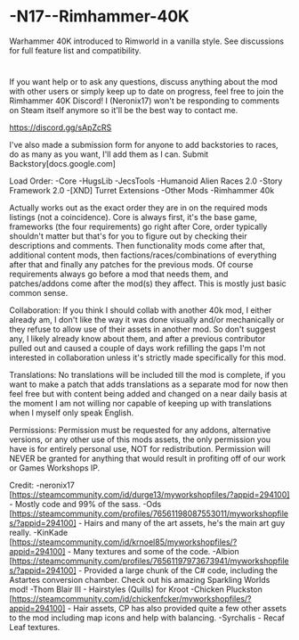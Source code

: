 # -N17--Rimhammer-40K
Warhammer 40K introduced to Rimworld in a vanilla style. See discussions for full feature list and compatibility.
#
If you want help or to ask any questions, discuss anything about the mod with other users or simply keep up to date on progress, feel free to join the Rimhammer 40K Discord! I (Neronix17) won't be responding to comments on Steam itself anymore so it'll be the best way to contact me.

https://discord.gg/sApZcRS

I've also made a submission form for anyone to add backstories to races, do as many as you want, I'll add them as I can. Submit Backstory[docs.google.com]

Load Order:
-Core 
-HugsLib
-JecsTools
-Humanoid Alien Races 2.0 
-Story Framework 2.0
-[XND] Turret Extensions
-Other Mods
-Rimhammer 40k

Actually works out as the exact order they are in on the required mods listings (not a coincidence).
Core is always first, it's the base game, frameworks (the four requirements) go right after Core, order typically shouldn't matter but that's for you to figure out by checking their descriptions and comments. Then functionality mods come after that, additional content mods, then factions/races/combinations of everything after that and finally any patches for the previous mods. Of course requirements always go before a mod that needs them, and patches/addons come after the mod(s) they affect. This is mostly just basic common sense.

Collaboration:
If you think I should collab with another 40k mod, I either already am, I don't like the way it was done visually and/or mechanically or they refuse to allow use of their assets in another mod. 
So don't suggest any, I likely already know about them, and after a previous contributor pulled out and caused a couple of days work refilling the gaps I'm not interested in collaboration unless it's strictly made specifically for this mod.

Translations:
No translations will be included till the mod is complete, if you want to make a patch that adds translations as a separate mod for now then feel free but with content being added and changed on a near daily basis at the moment I am not willing nor capable of keeping up with translations when I myself only speak English.

Permissions:
Permission must be requested for any addons, alternative versions, or any other use of this mods assets, the only permission you have is for entirely personal use, NOT for redistribution. Permission will NEVER be granted for anything that would result in profiting off of our work or Games Workshops IP.

Credit:
-neronix17 [https://steamcommunity.com/id/durge13/myworkshopfiles/?appid=294100] - Mostly code and 99% of the sass.
-Ods [https://steamcommunity.com/profiles/76561198087553011/myworkshopfiles/?appid=294100] - Hairs and many of the art assets, he's the main art guy really.
-KinKade [https://steamcommunity.com/id/krnoel85/myworkshopfiles/?appid=294100] - Many textures and some of the code.
-Albion [https://steamcommunity.com/profiles/76561197973673941/myworkshopfiles/?appid=294100] - Provided a large chunk of the C# code, including the Astartes conversion chamber. Check out his amazing Sparkling Worlds mod!
-Thom Blair III - Hairstyles (Quills) for Kroot
-Chicken Pluckston [https://steamcommunity.com/id/chickenfcker/myworkshopfiles/?appid=294100] - Hair assets, CP has also provided quite a few other assets to the mod including map icons and help with balancing.
-Syrchalis - Recaf Leaf textures.
